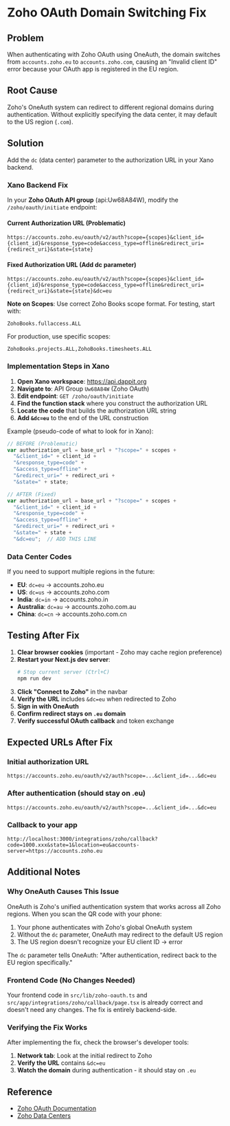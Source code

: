# Zoho OAuth Domain Switching Fix

## Problem

When authenticating with Zoho OAuth using OneAuth, the domain switches from `accounts.zoho.eu` to `accounts.zoho.com`, causing an "Invalid client ID" error because your OAuth app is registered in the EU region.

## Root Cause

Zoho's OneAuth system can redirect to different regional domains during authentication. Without explicitly specifying the data center, it may default to the US region (`.com`).

## Solution

Add the `dc` (data center) parameter to the authorization URL in your Xano backend.

### Xano Backend Fix

In your **Zoho OAuth API group** (api:Uw68A84W), modify the `/zoho/oauth/initiate` endpoint:

#### Current Authorization URL (Problematic)
```
https://accounts.zoho.eu/oauth/v2/auth?scope={scopes}&client_id={client_id}&response_type=code&access_type=offline&redirect_uri={redirect_uri}&state={state}
```

#### Fixed Authorization URL (Add dc parameter)
```
https://accounts.zoho.eu/oauth/v2/auth?scope={scopes}&client_id={client_id}&response_type=code&access_type=offline&redirect_uri={redirect_uri}&state={state}&dc=eu
```

**Note on Scopes**: Use correct Zoho Books scope format. For testing, start with:
```
ZohoBooks.fullaccess.ALL
```

For production, use specific scopes:
```
ZohoBooks.projects.ALL,ZohoBooks.timesheets.ALL
```

### Implementation Steps in Xano

1. **Open Xano workspace**: https://api.dappit.org
2. **Navigate to**: API Group `Uw68A84W` (Zoho OAuth)
3. **Edit endpoint**: `GET /zoho/oauth/initiate`
4. **Find the function stack** where you construct the authorization URL
5. **Locate the code** that builds the authorization URL string
6. **Add `&dc=eu`** to the end of the URL construction

Example (pseudo-code of what to look for in Xano):

```javascript
// BEFORE (Problematic)
var authorization_url = base_url + "?scope=" + scopes + 
  "&client_id=" + client_id + 
  "&response_type=code" +
  "&access_type=offline" +
  "&redirect_uri=" + redirect_uri +
  "&state=" + state;

// AFTER (Fixed)
var authorization_url = base_url + "?scope=" + scopes + 
  "&client_id=" + client_id + 
  "&response_type=code" +
  "&access_type=offline" +
  "&redirect_uri=" + redirect_uri +
  "&state=" + state +
  "&dc=eu";  // ADD THIS LINE
```

### Data Center Codes

If you need to support multiple regions in the future:

- **EU**: `dc=eu` → accounts.zoho.eu
- **US**: `dc=us` → accounts.zoho.com
- **India**: `dc=in` → accounts.zoho.in
- **Australia**: `dc=au` → accounts.zoho.com.au
- **China**: `dc=cn` → accounts.zoho.com.cn

## Testing After Fix

1. **Clear browser cookies** (important - Zoho may cache region preference)
2. **Restart your Next.js dev server**: 
   ```bash
   # Stop current server (Ctrl+C)
   npm run dev
   ```
3. **Click "Connect to Zoho"** in the navbar
4. **Verify the URL** includes `&dc=eu` when redirected to Zoho
5. **Sign in with OneAuth**
6. **Confirm redirect stays on `.eu` domain**
7. **Verify successful OAuth callback** and token exchange

## Expected URLs After Fix

### Initial authorization URL
```
https://accounts.zoho.eu/oauth/v2/auth?scope=...&client_id=...&dc=eu
```

### After authentication (should stay on .eu)
```
https://accounts.zoho.eu/oauth/v2/auth?scope=...&client_id=...&dc=eu
```

### Callback to your app
```
http://localhost:3000/integrations/zoho/callback?code=1000.xxx&state=1&location=eu&accounts-server=https://accounts.zoho.eu
```

## Additional Notes

### Why OneAuth Causes This Issue

OneAuth is Zoho's unified authentication system that works across all Zoho regions. When you scan the QR code with your phone:

1. Your phone authenticates with Zoho's global OneAuth system
2. Without the `dc` parameter, OneAuth may redirect to the default US region
3. The US region doesn't recognize your EU client ID → error

The `dc` parameter tells OneAuth: "After authentication, redirect back to the EU region specifically."

### Frontend Code (No Changes Needed)

Your frontend code in `src/lib/zoho-oauth.ts` and `src/app/integrations/zoho/callback/page.tsx` is already correct and doesn't need any changes. The fix is entirely backend-side.

### Verifying the Fix Works

After implementing the fix, check the browser's developer tools:

1. **Network tab**: Look at the initial redirect to Zoho
2. **Verify the URL** contains `&dc=eu`
3. **Watch the domain** during authentication - it should stay on `.eu`

## Reference

- [Zoho OAuth Documentation](https://www.zoho.com/accounts/protocol/oauth/multi-dc.html)
- [Zoho Data Centers](https://help.zoho.com/portal/en/kb/accounts/account-settings/articles/zoho-data-centers)
